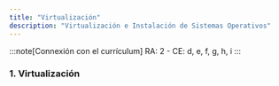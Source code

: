 ```yaml
---
title: "Virtualización"
description: "Virtualización e Instalación de Sistemas Operativos"
---
```


:::note[Connexión con el currículum]
RA: 2 - CE: d, e, f, g, h, i
:::

### **1. Virtualización**